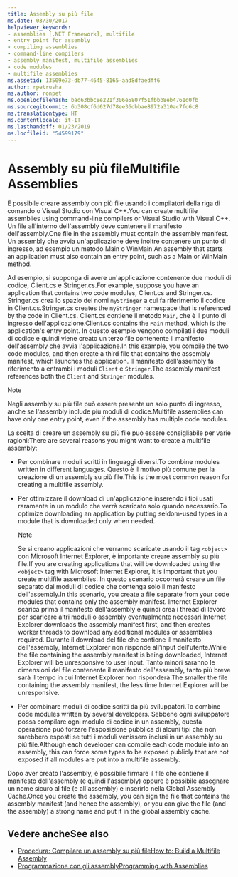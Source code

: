 ```yaml
---
title: Assembly su più file
ms.date: 03/30/2017
helpviewer_keywords:
- assemblies [.NET Framework], multifile
- entry point for assembly
- compiling assemblies
- command-line compilers
- assembly manifest, multifile assemblies
- code modules
- multifile assemblies
ms.assetid: 13509e73-db77-4645-8165-aad8dfaedff6
author: rpetrusha
ms.author: ronpet
ms.openlocfilehash: bad63bbc8e221f306e5807f51fbbb8eb4761d0fb
ms.sourcegitcommit: 6b308cf6d627d78ee36dbbae8972a310ac7fd6c8
ms.translationtype: HT
ms.contentlocale: it-IT
ms.lasthandoff: 01/23/2019
ms.locfileid: "54599179"
---
```

# <a name="multifile-assemblies"></a><span data-ttu-id="c82ee-102">Assembly su più file</span><span class="sxs-lookup"><span data-stu-id="c82ee-102">Multifile Assemblies</span></span>

<span data-ttu-id="c82ee-103">È possibile creare assembly con più file usando i compilatori della riga di comando o Visual Studio con Visual C++.</span><span class="sxs-lookup"><span data-stu-id="c82ee-103">You can create multifile assemblies using command-line compilers or Visual Studio with Visual C++.</span></span> <span data-ttu-id="c82ee-104">Un file all'interno dell'assembly deve contenere il manifesto dell'assembly.</span><span class="sxs-lookup"><span data-stu-id="c82ee-104">One file in the assembly must contain the assembly manifest.</span></span> <span data-ttu-id="c82ee-105">Un assembly che avvia un'applicazione deve inoltre contenere un punto di ingresso, ad esempio un metodo Main o WinMain.</span><span class="sxs-lookup"><span data-stu-id="c82ee-105">An assembly that starts an application must also contain an entry point, such as a Main or WinMain method.</span></span>

<span data-ttu-id="c82ee-106">Ad esempio, si supponga di avere un'applicazione contenente due moduli di codice, Client.cs e Stringer.cs.</span><span class="sxs-lookup"><span data-stu-id="c82ee-106">For example, suppose you have an application that contains two code modules, Client.cs and Stringer.cs.</span></span> <span data-ttu-id="c82ee-107">Stringer.cs crea lo spazio dei nomi `myStringer` a cui fa riferimento il codice in Client.cs.</span><span class="sxs-lookup"><span data-stu-id="c82ee-107">Stringer.cs creates the `myStringer` namespace that is referenced by the code in Client.cs.</span></span> <span data-ttu-id="c82ee-108">Client.cs contiene il metodo `Main`, che è il punto di ingresso dell'applicazione.</span><span class="sxs-lookup"><span data-stu-id="c82ee-108">Client.cs contains the `Main` method, which is the application's entry point.</span></span> <span data-ttu-id="c82ee-109">In questo esempio vengono compilati i due moduli di codice e quindi viene creato un terzo file contenente il manifesto dell'assembly che avvia l'applicazione.</span><span class="sxs-lookup"><span data-stu-id="c82ee-109">In this example, you compile the two code modules, and then create a third file that contains the assembly manifest, which launches the application.</span></span> <span data-ttu-id="c82ee-110">Il manifesto dell'assembly fa riferimento a entrambi i moduli `Client` e `Stringer`.</span><span class="sxs-lookup"><span data-stu-id="c82ee-110">The assembly manifest references both the `Client` and `Stringer` modules.</span></span>

> [!NOTE]
> <span data-ttu-id="c82ee-111">Negli assembly su più file può essere presente un solo punto di ingresso, anche se l'assembly include più moduli di codice.</span><span class="sxs-lookup"><span data-stu-id="c82ee-111">Multifile assemblies can have only one entry point, even if the assembly has multiple code modules.</span></span>

<span data-ttu-id="c82ee-112">La scelta di creare un assembly su più file può essere consigliabile per varie ragioni:</span><span class="sxs-lookup"><span data-stu-id="c82ee-112">There are several reasons you might want to create a multifile assembly:</span></span>

-   <span data-ttu-id="c82ee-113">Per combinare moduli scritti in linguaggi diversi.</span><span class="sxs-lookup"><span data-stu-id="c82ee-113">To combine modules written in different languages.</span></span> <span data-ttu-id="c82ee-114">Questo è il motivo più comune per la creazione di un assembly su più file.</span><span class="sxs-lookup"><span data-stu-id="c82ee-114">This is the most common reason for creating a multifile assembly.</span></span>

-   <span data-ttu-id="c82ee-115">Per ottimizzare il download di un'applicazione inserendo i tipi usati raramente in un modulo che verrà scaricato solo quando necessario.</span><span class="sxs-lookup"><span data-stu-id="c82ee-115">To optimize downloading an application by putting seldom-used types in a module that is downloaded only when needed.</span></span>

    > [!NOTE]
    > <span data-ttu-id="c82ee-116">Se si creano applicazioni che verranno scaricate usando il tag `<object>` con Microsoft Internet Explorer, è importante creare assembly su più file.</span><span class="sxs-lookup"><span data-stu-id="c82ee-116">If you are creating applications that will be downloaded using the `<object>` tag with Microsoft Internet Explorer, it is important that you create multifile assemblies.</span></span> <span data-ttu-id="c82ee-117">In questo scenario occorrerà creare un file separato dai moduli di codice che contenga solo il manifesto dell'assembly.</span><span class="sxs-lookup"><span data-stu-id="c82ee-117">In this scenario, you create a file separate from your code modules that contains only the assembly manifest.</span></span> <span data-ttu-id="c82ee-118">Internet Explorer scarica prima il manifesto dell'assembly e quindi crea i thread di lavoro per scaricare altri moduli o assembly eventualmente necessari.</span><span class="sxs-lookup"><span data-stu-id="c82ee-118">Internet Explorer downloads the assembly manifest first, and then creates worker threads to download any additional modules or assemblies required.</span></span> <span data-ttu-id="c82ee-119">Durante il download del file che contiene il manifesto dell'assembly, Internet Explorer non risponde all'input dell'utente.</span><span class="sxs-lookup"><span data-stu-id="c82ee-119">While the file containing the assembly manifest is being downloaded, Internet Explorer will be unresponsive to user input.</span></span> <span data-ttu-id="c82ee-120">Tanto minori saranno le dimensioni del file contenente il manifesto dell'assembly, tanto più breve sarà il tempo in cui Internet Explorer non risponderà.</span><span class="sxs-lookup"><span data-stu-id="c82ee-120">The smaller the file containing the assembly manifest, the less time Internet Explorer will be unresponsive.</span></span>

-   <span data-ttu-id="c82ee-121">Per combinare moduli di codice scritti da più sviluppatori.</span><span class="sxs-lookup"><span data-stu-id="c82ee-121">To combine code modules written by several developers.</span></span> <span data-ttu-id="c82ee-122">Sebbene ogni sviluppatore possa compilare ogni modulo di codice in un assembly, questa operazione può forzare l'esposizione pubblica di alcuni tipi che non sarebbero esposti se tutti i moduli venissero inclusi in un assembly su più file.</span><span class="sxs-lookup"><span data-stu-id="c82ee-122">Although each developer can compile each code module into an assembly, this can force some types to be exposed publicly that are not exposed if all modules are put into a multifile assembly.</span></span>

<span data-ttu-id="c82ee-123">Dopo aver creato l'assembly, è possibile firmare il file che contiene il manifesto dell'assembly (e quindi l'assembly) oppure è possibile assegnare un nome sicuro al file (e all'assembly) e inserirlo nella Global Assembly Cache.</span><span class="sxs-lookup"><span data-stu-id="c82ee-123">Once you create the assembly, you can sign the file that contains the assembly manifest (and hence the assembly), or you can give the file (and the assembly) a strong name and put it in the global assembly cache.</span></span>

## <a name="see-also"></a><span data-ttu-id="c82ee-124">Vedere anche</span><span class="sxs-lookup"><span data-stu-id="c82ee-124">See also</span></span>

- [<span data-ttu-id="c82ee-125">Procedura: Compilare un assembly su più file</span><span class="sxs-lookup"><span data-stu-id="c82ee-125">How to: Build a Multifile Assembly</span></span>](../../../docs/framework/app-domains/how-to-build-a-multifile-assembly.md)
- [<span data-ttu-id="c82ee-126">Programmazione con gli assembly</span><span class="sxs-lookup"><span data-stu-id="c82ee-126">Programming with Assemblies</span></span>](../../../docs/framework/app-domains/programming-with-assemblies.md)
